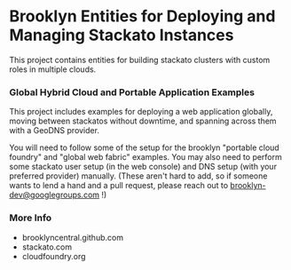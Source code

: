 
# Brooklyn Entities for Deploying and Managing Stackato Instances

This project contains entities for building stackato clusters
with custom roles in multiple clouds.


### Global Hybrid Cloud and Portable Application Examples

This project includes examples for deploying a web application globally, 
moving between stackatos without downtime,
and spanning across them with a GeoDNS provider.

You will need to follow some of the setup for the brooklyn 
"portable cloud foundry" and "global web fabric" examples.
You may also need to perform some stackato user setup (in the web console)
and DNS setup (with your preferred provider) manually.
(These aren't hard to add, so if someone wants to lend a hand
and a pull request, please reach out to brooklyn-dev@googlegroups.com !)

### More Info

* brooklyncentral.github.com
* stackato.com
* cloudfoundry.org

